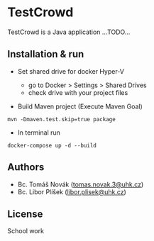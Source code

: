 # TestCrowd

TestCrowd is a Java application ...TODO...

## Installation & run

- Set shared drive for docker Hyper-V
  - go to Docker > Settings > Shared Drives
  - check drive with your project files

- Build Maven project (Execute Maven Goal)
```
mvn -Dmaven.test.skip=true package
```

- In terminal run
```
docker-compose up -d --build
```

## Authors
- Bc. Tomáš Novák (tomas.novak.3@uhk.cz)
- Bc. Libor Plíšek (libor.plisek@uhk.cz)

## License
School work